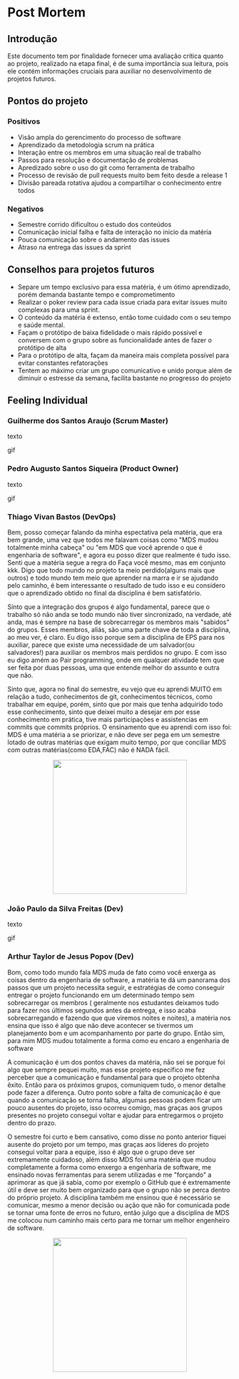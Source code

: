 # Post Mortem

## Introdução

Este documento tem por finalidade fornecer uma avaliação crítica quanto ao projeto,
realizado na etapa final, é de suma importância sua leitura, pois ele contém informações cruciais para auxiliar no desenvolvimento de projetos futuros.

## Pontos do projeto

### Positivos

-   Visão ampla do gerencimento do processo de software
-   Aprendizado da metodologia scrum na prática
-   Interação entre os membros em uma situação real de trabalho 
-   Passos para resolução e documentação de problemas
-   Apredizado sobre o uso do git como ferramenta de trabalho
-   Processo de revisão de pull requests muito bem feito desde a release 1
-   Divisão pareada rotativa ajudou a compartilhar o conhecimento entre todos 

### Negativos

-   Semestre corrido dificultou o estudo dos conteúdos
-   Comunicação inicial falha e falta de interação no inicio da matéria
-   Pouca comunicação sobre o andamento das issues 
-   Atraso na entrega das issues da sprint

## Conselhos para projetos futuros

-   Separe um tempo exclusivo para essa matéria, é um ótimo aprendizado, porém demanda bastante tempo e comprometimento
-   Realizar o poker review para cada issue criada para evitar issues muito complexas para uma sprint.
-   O conteúdo da matéria é extenso, então tome cuidado com o seu tempo e saúde mental.
-   Façam o protótipo de baixa fidelidade o mais rápido possivel e conversem com o grupo sobre as funcionalidade antes de fazer o protótipo de alta
-   Para o protótipo de alta, façam da maneira mais completa possível para evitar constantes refatorações
-   Tentem ao máximo criar um grupo comunicativo e unido porque além de diminuir o estresse da semana, facilita bastante no progresso do projeto

<!-- Nesta seção, seguir a ordem de cargos que desejar -->
## Feeling Individual

### Guilherme dos Santos Araujo (Scrum Master)

texto

gif

### Pedro Augusto Santos Siqueira (Product Owner)

texto

gif

### Thiago Vivan Bastos (DevOps)

Bem, posso começar falando da minha espectativa pela matéria, que era bem grande, uma vez que todos me falavam coisas como "MDS mudou totalmente minha cabeça" ou "em MDS que você aprende o que é engenharia de software", e agora eu posso dizer que realmente é tudo isso. Senti que a matéria segue a regra do Faça você mesmo, mas em conjunto kkk. Digo que todo mundo no projeto ta meio perdido(alguns mais que outros) e todo mundo tem meio que aprender na marra e ir se ajudando pelo caminho, é bem interessante o resultado de tudo isso e eu considero que o aprendizado obtido no final da disciplina é bem satisfatório.

Sinto que a integração dos grupos é algo fundamental, parece que o trabalho só não anda se todo mundo não tiver sincronizado, na verdade, até anda, mas é sempre na base de sobrecarregar os membros mais "sabidos" do grupos. Esses membros, aliás, são uma parte chave de toda a disciplina, ao meu ver, é claro. Eu digo isso porque sem a disciplina de EPS para nos auxiliar, parece que existe uma necessidade de um salvador(ou salvadores!) para auxiliar os membros mais perdidos no grupo. E com isso eu digo amém ao Pair programming, onde em qualquer atividade tem que ser feita por duas pessoas, uma que entende melhor do assunto e outra que não. 

Sinto que, agora no final do semestre, eu vejo que eu aprendi MUITO em relação a tudo, conhecimentos de git, conhecimentos técnicos, como trabalhar em equipe, porém, sinto que por mais que tenha adquirido todo esse conhecimento, sinto que deixei muito a desejar em por esse conhecimento em prática, tive mais participações e assistencias em commits que commits próprios. O ensinamento que eu aprendi com isso foi: MDS é uma matéria a se priorizar, e não deve ser pega em um semestre lotado de outras matérias que exigam muito tempo, por que conciliar MDS com outras matérias(como EDA,FAC) não é NADA fácil.

<p align="center">
  <img src="https://estrelinhasnoceu.com.br/wp-content/uploads/2019/11/tenor-1.gif"  width="300"/>
  
</p>

### João Paulo da Silva Freitas (Dev)

texto

gif

### Arthur Taylor de Jesus Popov (Dev)

Bom, como todo mundo fala MDS muda de fato como você enxerga as coisas dentro da engenharia de software, a matéria te dá um panorama dos passos que um projeto necessita seguir, e estratégias de como conseguir entregar o projeto funcionando em um determinado tempo sem sobrecarregar os membros ( geralmente nos estudantes deixamos tudo para fazer nos últimos segundos antes da entrega, e isso acaba sobrecarregando e fazendo que que viremos noites e noites), a matéria nos ensina que isso é algo que não deve acontecer se tivermos um planejamento bom e um acompanhamento por parte do grupo. Então sim, para mim MDS mudou totalmente a forma como eu encaro a engenharia de software

A comunicação é um dos pontos chaves da matéria, não sei se porque foi algo que sempre pequei muito, mas esse projeto especifico me fez perceber que a comunicação e fundamental para que o projeto obtenha êxito. Então para os próximos grupos, comuniquem tudo, o menor detalhe pode fazer a diferença. Outro ponto sobre a falta de comunicação é que quando a comunicação se torna falha, algumas pessoas podem ficar um pouco ausentes do projeto, isso ocorreu comigo, mas graças aos grupos presentes no projeto consegui voltar e ajudar para entregarmos o projeto dentro do prazo.

O semestre foi curto e bem cansativo, como disse no ponto anterior fiquei ausente do projeto por um tempo, mas graças aos líderes do projeto consegui voltar para a equipe, isso é algo que o grupo deve ser extremamente cuidadoso, além disso MDS foi uma matéria que mudou completamente a forma como enxergo a engenharia de software, me ensinado novas ferramentas para serem utilizadas e me "forçando" a aprimorar as que já sabia, como por exemplo o GitHub que é extremamente útil e deve ser muito bem organizado para que o grupo não se perca dentro do próprio projeto. A disciplina também me ensinou que é necessário se comunicar, mesmo a menor decisão ou ação que não for comunicada pode se tornar uma fonte de erros no futuro, então julgo que a disciplina de MDS me colocou num caminho mais certo para me tornar um melhor engenheiro de software.

<p align="center">
  <img src="https://tenor.com/view/imagination-spongebob-squarepants-dreams-communication-gif-14557603"  width="300"/>
  
</p>
